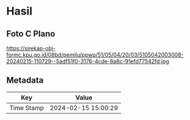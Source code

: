 # Hasil

## Foto C Plano

https://sirekap-obj-formc.kpu.go.id/08bd/pemilu/ppwp/51/05/04/20/03/5105042003008-20240215-110729--5adf51f0-3176-4cde-8a8c-91efd77542fd.jpg


## Metadata

| Key        | Value               |
| ---------- | ------------------- |
| Time Stamp | 2024-02-15 15:00:29 |



